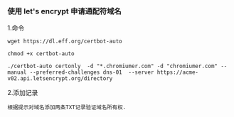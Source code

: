 ### 使用 let's encrypt 申请通配符域名

1.命令
```
wget https://dl.eff.org/certbot-auto

chmod +x certbot-auto

./certbot-auto certonly  -d "*.chromiumer.com" -d "chromiumer.com" --manual --preferred-challenges dns-01  --server https://acme-v02.api.letsencrypt.org/directory

```

2.添加记录

```
根据提示对域名添加两条TXT记录验证域名所有权.
```
